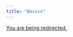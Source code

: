 ```yaml
---
title: "Basics"
---
```

<html>
  <head>
    <meta http-equiv=refresh content="0; url=/sami/tutorials/" />
    <meta name="robots" content="noindex,follow" />
    <meta http-equiv="cache-control" content="no-cache" />
  </head>
  <body>
    <a href="/sami/tutorials/">You are being redirected.</a>
  </body>
</html>
